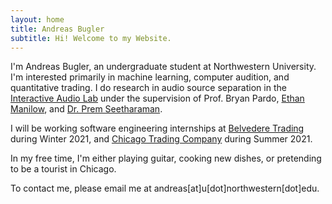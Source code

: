 ```yaml
---
layout: home
title: Andreas Bugler
subtitle: Hi! Welcome to my Website.
---
```

I'm Andreas Bugler, an undergraduate student at Northwestern University. I'm interested primarily in machine learning, computer audition, and quantitative trading. I do research in audio source separation in the [Interactive Audio Lab](https://interactiveaudiolab.github.io) under the supervision of Prof. Bryan Pardo, [Ethan Manilow](https://ethman.github.io), and [Dr. Prem Seetharaman](https://pseeth.github.io).

I will be working software engineering internships at [Belvedere Trading](https://www.belvederetrading.com) during Winter 2021, and [Chicago Trading Company](https://www.chicagotrading.com) during Summer 2021.

In my free time, I'm either playing guitar, cooking new dishes, or pretending to be a tourist in Chicago.

To contact me, please email me at andreas[at]u[dot]northwestern[dot]edu.
